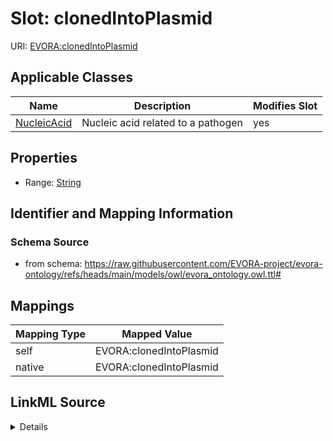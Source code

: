 

# Slot: clonedIntoPlasmid



URI: [EVORA:clonedIntoPlasmid](https://raw.githubusercontent.com/EVORA-project/evora-ontology/refs/heads/main/models/owl/evora_ontology.owl.ttl#clonedIntoPlasmid)



<!-- no inheritance hierarchy -->





## Applicable Classes

| Name | Description | Modifies Slot |
| --- | --- | --- |
| [NucleicAcid](NucleicAcid.md) | Nucleic acid related to a pathogen |  yes  |







## Properties

* Range: [String](String.md)





## Identifier and Mapping Information







### Schema Source


* from schema: https://raw.githubusercontent.com/EVORA-project/evora-ontology/refs/heads/main/models/owl/evora_ontology.owl.ttl#




## Mappings

| Mapping Type | Mapped Value |
| ---  | ---  |
| self | EVORA:clonedIntoPlasmid |
| native | EVORA:clonedIntoPlasmid |




## LinkML Source

<details>
```yaml
name: clonedIntoPlasmid
from_schema: https://raw.githubusercontent.com/EVORA-project/evora-ontology/refs/heads/main/models/owl/evora_ontology.owl.ttl#
rank: 1000
alias: clonedIntoPlasmid
domain_of:
- Nucleic Acid
range: string

```
</details>